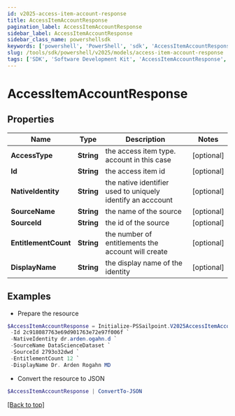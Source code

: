 ```yaml
---
id: v2025-access-item-account-response
title: AccessItemAccountResponse
pagination_label: AccessItemAccountResponse
sidebar_label: AccessItemAccountResponse
sidebar_class_name: powershellsdk
keywords: ['powershell', 'PowerShell', 'sdk', 'AccessItemAccountResponse', 'V2025AccessItemAccountResponse'] 
slug: /tools/sdk/powershell/v2025/models/access-item-account-response
tags: ['SDK', 'Software Development Kit', 'AccessItemAccountResponse', 'V2025AccessItemAccountResponse']
---
```



# AccessItemAccountResponse

## Properties

Name | Type | Description | Notes
------------ | ------------- | ------------- | -------------
**AccessType** | **String** | the access item type. account in this case | [optional] 
**Id** | **String** | the access item id | [optional] 
**NativeIdentity** | **String** | the native identifier used to uniquely identify an acccount | [optional] 
**SourceName** | **String** | the name of the source | [optional] 
**SourceId** | **String** | the id of the source | [optional] 
**EntitlementCount** | **String** | the number of entitlements the account will create | [optional] 
**DisplayName** | **String** | the display name of the identity | [optional] 

## Examples

- Prepare the resource
```powershell
$AccessItemAccountResponse = Initialize-PSSailpoint.V2025AccessItemAccountResponse  -AccessType account `
 -Id 2c918087763e69d901763e72e97f006f `
 -NativeIdentity dr.arden.ogahn.d `
 -SourceName DataScienceDataset `
 -SourceId 2793o32dwd `
 -EntitlementCount 12 `
 -DisplayName Dr. Arden Rogahn MD
```

- Convert the resource to JSON
```powershell
$AccessItemAccountResponse | ConvertTo-JSON
```


[[Back to top]](#) 


